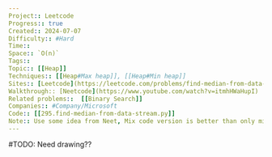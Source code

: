 ```yaml
---
Project:: Leetcode
Progress:: true
Created:: 2024-07-07
Difficulty:: #Hard 
Time:: 
Space:: `O(n)`
Tags:: 
Topic:: [[Heap]]
Techniques:: [[Heap#Max heap]], [[Heap#Min heap]]
Sites:: [Leetcode](https://leetcode.com/problems/find-median-from-data-stream/description/)
Walkthrough:: [Neetcode](https://www.youtube.com/watch?v=itmhHWaHupI)
Related problems::  [[Binary Search]]
Companies:: #Company/Microsoft
Code:: [[295.find-median-from-data-stream.py]]
Note:: Use some idea from Neet, Mix code version is better than only mine or only Neet., #TODO: Need drawing??
---
```


#TODO: Need drawing??
